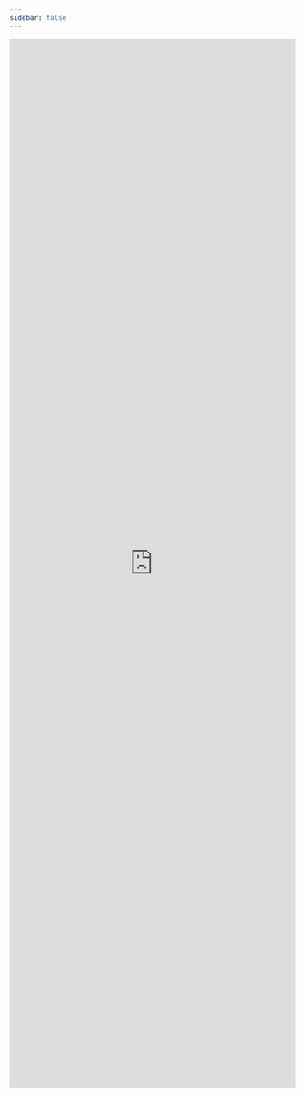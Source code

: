 ```yaml
---
sidebar: false
---
```


<iframe frameborder="0" width="100%" height="1850pt" src="https://surveys.hotjar.com/s?siteId=1346481&surveyId=135747"></iframe>
